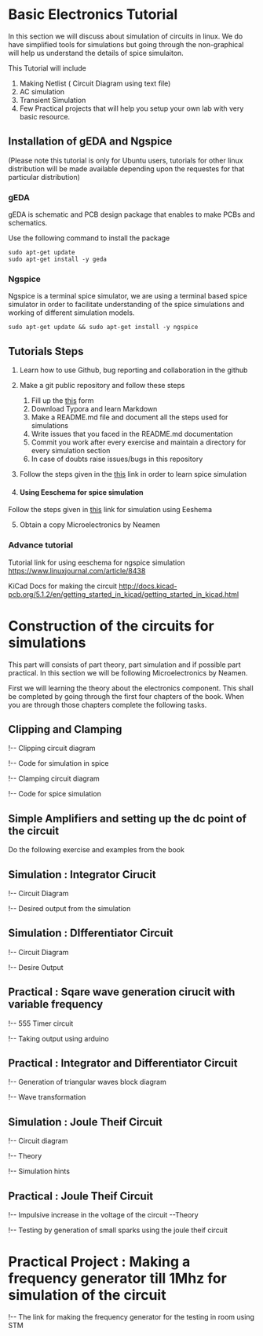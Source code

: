 # Basic Electronics Tutorial

In this section we will discuss about simulation of circuits in linux.
We do have simplified tools for simulations but going through the non-graphical
will help us understand the details of spice simulaiton.

This Tutorial will include 

1. Making Netlist ( Circuit Diagram using text file)
2. AC simulation
3. Transient Simulation 
4. Few Practical projects that will help you setup your own lab with very basic resource.

## Installation of gEDA and Ngspice 

(Please note this tutorial is only for Ubuntu users, tutorials for other linux distribution will be made available depending upon the requestes for that particular distribution)

### gEDA

gEDA is schematic and PCB design package that enables to make PCBs and schematics.

Use the following command to install the package

```
sudo apt-get update
sudo apt-get install -y geda
```

### Ngspice 

Ngspice is a terminal spice simulator, we are using a terminal based spice simulator in order to facilitate understanding of the spice simulations and working of different simulation models.

```
sudo apt-get update && sudo apt-get install -y ngspice 
```

## Tutorials Steps

1. Learn how to use Github, bug reporting and collaboration in the github

2. Make a git public repository and follow these steps

   1. Fill up the [this](https://forms.gle/JpP41yySP91QphrL7) form 
   2. Download Typora and learn Markdown
   3. Make a README.md file and document all the steps used for simulations
   4. Write issues that you faced in the README.md documentation
   5. Commit you work after every exercise and maintain a directory for every simulation section 
   6. In case of doubts raise issues/bugs in this repository

3. Follow the steps given in the [this](<http://ngspice.sourceforge.net/ngspice-tutorial.html>) link in order to learn spice simulation

4.  #### Using Eeschema for spice simulation 

   Follow the steps given in [this](http://ngspice.sourceforge.net/ngspice-eeschema.html) link for simulation using Eeshema

5. Obtain a copy Microelectronics by Neamen

### Advance tutorial 

Tutorial link for using eeschema for ngspice simulation
https://www.linuxjournal.com/article/8438

KiCad Docs for making the circuit
http://docs.kicad-pcb.org/5.1.2/en/getting_started_in_kicad/getting_started_in_kicad.html

# Construction of the circuits for simulations

This part will consists of part theory, part simulation and if possible part practical. In this section we will be following Microelectronics by Neamen. 

First we will learning the theory about the electronics component. This shall be completed by going through the first four chapters of the book.
When you are through those chapters complete the following tasks.

## Clipping and Clamping

!-- Clipping circuit diagram 

!-- Code for simulation in spice 

!-- Clamping circuit diagram 

!-- Code for spice simulation 

## Simple Amplifiers and setting up the dc point of the circuit 

Do the following exercise and examples from the book

## Simulation : Integrator Cirucit 

!-- Circuit Diagram

!-- Desired output from the simulation

## Simulation : DIfferentiator Circuit

!-- Circuit Diagram 

!-- Desire Output  

## Practical : Sqare wave generation cirucit with variable frequency

!-- 555 Timer circuit

!-- Taking output using arduino

## Practical : Integrator and Differentiator Circuit

!-- Generation of triangular waves block diagram

!-- Wave transformation

## Simulation : Joule Theif Circuit 

!-- Circuit diagram 

!-- Theory 

!-- Simulation hints 


## Practical : Joule Theif Circuit 

!-- Impulsive increase in the voltage of the circuit --Theory

!-- Testing by generation of small sparks using the joule theif circuit

# Practical Project : Making a frequency generator till 1Mhz for simulation of the circuit

!-- The link for making the frequency generator for the testing in room using STM
